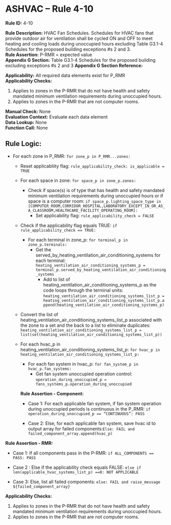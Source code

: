 # ASHVAC – Rule 4-10

**Rule ID:** 4-10
 
**Rule Description:** HVAC Fan Schedules. Schedules for HVAC fans that provide outdoor air for ventilation shall be cycled ON and OFF to meet heating and cooling loads during unoccupied hours excluding Table G3.1-4 Schedules for the proposed building exceptions #s 2 and 3.  
**Rule Assertion:** P-RMR = expected value                                           
**Appendix G Section:** Table G3.1-4 Schedules for the proposed building excluding exceptions #s 2 and 3 
**Appendix G Section Reference:**  

**Applicability:** All required data elements exist for P_RMR  
**Applicability Checks:** 

1. Applies to zones in the P-RMR that do not have health and safety mandated minimum ventilation requirements during unoccupied hours.
2. Applies to zones in the P-RMR that are not computer rooms.

**Manual Check:** None  
**Evaluation Context:** Evaluate each data element  
**Data Lookup:** None  
**Function Call:** None

## Rule Logic:

- For each zone in P_RMR: `for zone_p in P_RMR...zones:`
    - Reset applicabliity flag: `rule_applicability_check: is_applicable = TRUE`
    - For each space in zone: `for space_p in zone_p.zones:`
        - Check if space(s) is of type that has health and safety mandated minimum ventilation requirements during unoccupied hours or if space is a computer room: `if space_p.lighting_space_type in [COMPUTER_ROOM,CORRIDOR_HOSPITAL,LABORATORY_EXCEPT_IN_OR_AS_A_CLASSROOM,HEALTHCARE_FACILITY_OPERATING_ROOM]:`
            - Set applicability flag: `rule_applicability_check = FALSE`
    - Check if the applicability flag equals TRUE: `if rule_applicability_check == TRUE:`            
        - For each terminal in zone_p: `for terminal_p in zone_p.terminals:`
            - Get the served_by_heating_ventilation_air_conditioning_systems for each terminal: `heating_ventilation_air_conditioning_systems_p = terminal_p.served_by_heating_ventilation_air_conditioning_systems`
                - Add to list of heating_ventilation_air_conditioning_systems_p as the code loops through the terminal units: `heating_ventilation_air_conditioning_systems_list_p = heating_ventilation_air_conditioning_systems_list_p.append(heating_ventilation_air_conditioning_systems_p)`                    
    - Convert the list of heating_ventilation_air_conditioning_systems_list_p associated with the zone to a set and the back to a list to eliminate duplicates: `heating_ventilation_air_conditioning_systems_list_p = list(set(heating_ventilation_air_conditioning_systems_list_p))`
    - For each hvac_p in heating_ventilation_air_conditioning_systems_list_p: `for hvac_p in heating_ventilation_air_conditioning_systems_list_p:`                            
        - For each fan system in hvac_p: `for fan_system_p in hvac_p.fan_systems:`
            - Get fan system unoccupied operation control: `operation_during_unoccupied_p = fans_systems_p.operation_during_unoccupied`

        **Rule Assertion - Component:**
        - Case 1: For each applicable fan system, if fan system operation during unoccupied periods is continuous in the P_RMR: `if operation_during_unoccupied_p == “CONTINUOUS”: PASS`

        - Case 2: Else, for each applicable fan system, save hvac id to output array for failed components:`Else: FAIL and failed_component_array.append(hvac_p)`

**Rule Assertion - RMR:**

- Case 1: If all components pass in the P-RMR: `if ALL_COMPONENTS == PASS: PASS`

- Case 2 : Else if the applicability check equals FALSE: `else if len(applicable_hvac_systems_list_p) ==0: NOT APPLICABLE`

- Case 3: Else, list all failed components: `else: FAIL and raise_message ${failed_component_array}`              
            

**Applicability Checks:** 

1. Applies to zones in the P-RMR that do not have health and safety mandated minimum ventilation requirements during unoccupied hours.
2. Applies to zones in the P-RMR that are not computer rooms.
